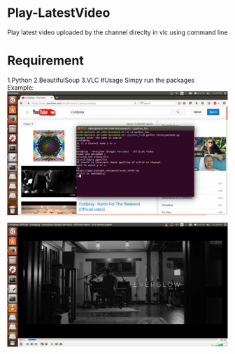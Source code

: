 # Play-LatestVideo
Play latest video uploaded by the channel direclty in vlc using command line
# Requirement
1.Python
2.BeautifulSoup
3.VLC
#Usage
Simpy run the packages  
Example:  
![](https://github.com/NikhilDhyani/Play-LatestVideo/blob/master/Images/Screenshot%20from%202016-12-10%2012-49-56.png)

![](https://github.com/NikhilDhyani/Play-LatestVideo/blob/master/Images/Screenshot%20from%202016-12-10%2012-50-21.png)

